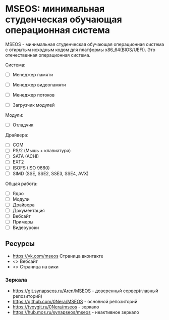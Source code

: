 # MSEOS: минимальная студенческая обучающая операционная система

MSEOS - минимальная студенческая обучающая операционная система с открытым исходным кодом для платформы x86_64(BIOS/UEFI). Это отечественная операционная система.

Система:
- [ ] Менеджер памяти
- [ ] Менеджер видеопамяти
- [ ] Менеджер потоков
- [ ] Загрузчик модулей


Модули:
- [ ] Отладчик

Драйвера:
- [ ] COM
- [ ] PS/2 (Мышь + клавиатура)
- [ ] SATA (ACHI)
- [ ] EXT2
- [ ] ISOFS (ISO 9660)
- [ ] SIMD (SSE, SSE2, SSE3, SSE4, AVX)

Общая работа:
- [ ] Ядро
- [ ] Модули
- [ ] Драйвера
- [ ] Документация
- [ ] Вебсайт
- [ ] Примеры
- [ ] Видеоуроки

## Ресурсы

- <https://vk.com/mseos> Страница вконтакте
- <> Вебсайт
- <> Страница на вики

### Зеркала

- <https://git.synapseos.ru/Aren/MSEOS> - доверенный сервер(главный репозиторий)
- <https://github.com/0Nera/MSEOS> - основной репозиторий
- <https://tvoygit.ru/0Nera/mseos> - зеркало
- <https://hub.mos.ru/synapseos/mseos> - неактивное зеркало
